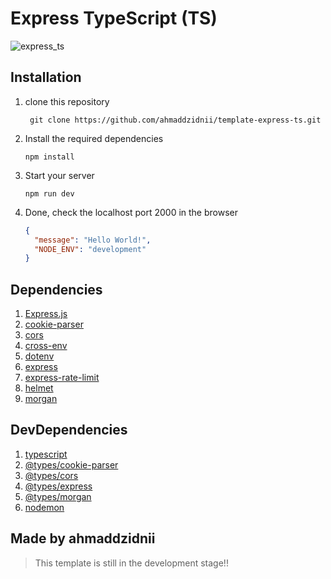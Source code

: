 # Express TypeScript (TS)

![express_ts](https://miro.medium.com/v2/resize:fit:1400/format:webp/1*edC2tnPxvj-qPw815f8HTw.png)

## Installation

1. clone this repository

   ```shell
    git clone https://github.com/ahmaddzidnii/template-express-ts.git
   ```

2. Install the required dependencies

   ```shell
   npm install
   ```

3. Start your server

   ```shell
   npm run dev
   ```

4. Done, check the localhost port 2000 in the browser

   ```json
   {
     "message": "Hello World!",
     "NODE_ENV": "development"
   }
   ```

## Dependencies

1. [Express.js](https://expressjs.com/)
2. [cookie-parser](https://expressjs.com/)
3. [cors](https://expressjs.com/)
4. [cross-env](https://expressjs.com/)
5. [dotenv](https://expressjs.com/)
6. [express](https://expressjs.com/)
7. [express-rate-limit](https://expressjs.com/)
8. [helmet](https://expressjs.com/)
9. [morgan](https://expressjs.com/)

## DevDependencies

1. [typescript](https://expressjs.com/)
2. [@types/cookie-parser](https://expressjs.com/)
3. [@types/cors](https://expressjs.com/)
4. [@types/express](https://expressjs.com/)
5. [@types/morgan](https://expressjs.com/)
6. [nodemon](https://expressjs.com/)

## Made by ahmaddzidnii

> This template is still in the development stage!!
